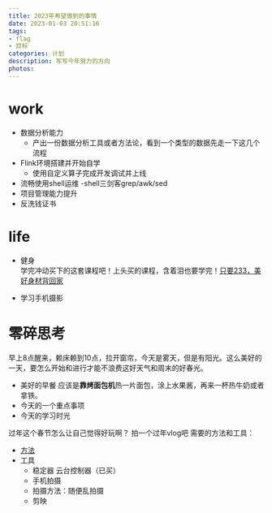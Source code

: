 ```yaml
---
title: 2023年希望做到的事情
date: 2023-01-03 20:51:16
tags:
- flag
- 目标
categories: 计划
description: 写写今年努力的方向
photos:
---
```

# work
* 数据分析能力
  * 产出一份数据分析工具或者方法论，看到一个类型的数据先走一下这几个流程
* Flink环境搭建并开始自学
  * 使用自定义算子完成开发调试并上线
* 流畅使用shell运维 -shell三剑客grep/awk/sed
* 项目管理能力提升
* 反洗钱证书

# life
* 健身  
  学完冲动买下的这套课程吧！上头买的课程，含着泪也要学完！[只要233，美好身材背回家](https://www.bilibili.com/cheese/play/ss1312?bsource=link_copy)

* 学习手机摄影

# 零碎思考

早上8点醒来，赖床赖到10点，拉开窗帘，今天是雾天，但是有阳光。这么美好的一天，要怎么开始和进行才能不浪费这好天气和周末的好春光。
* 美好的早餐
应该是**靠烤面包机**热一片面包，涂上水果酱，再来一杯热牛奶或者拿铁。
* 今天的一个重点事项
* 今天的学习时光
  
过年这个春节怎么让自己觉得好玩啊？
拍一个过年vlog吧
需要的方法和工具：
  * [方法](https://www.bilibili.com/video/BV16G4y177BR/?spm_id_from=333.999.0.0&vd_source=99b04d7c87e3f62161dbec3bfcba38a7)
  * 工具
    * 稳定器 云台控制器（已买）
    * 手机拍摄
    * 拍摄方法：随便乱拍摄
    * 剪映
